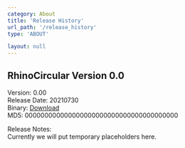 ```yaml
---
category: About
title: 'Release History'
url_path: '/release_history'
type: 'ABOUT'

layout: null
---
```


## RhinoCircular Version 0.0
Version: 0.00       
Release Date: 20210730      
Binary: [Download](https://circular-construction-lab.github.io/RhinoCircular-Documentation/)         
MD5: 000000000000000000000000000000000000000      

Release Notes:    
Currently we will put temporary placeholders here.